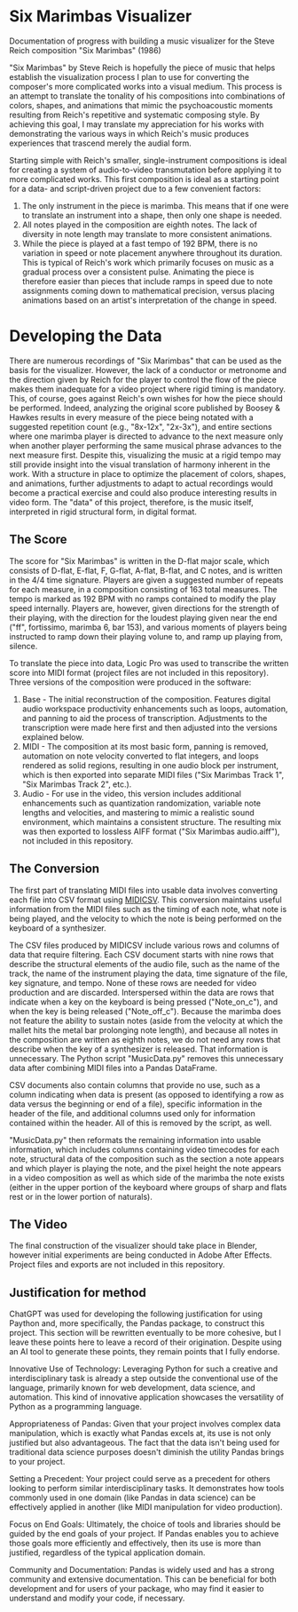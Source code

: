 # Six Marimbas Visualizer
Documentation of progress with building a music visualizer for the Steve Reich composition "Six Marimbas" (1986)

"Six Marimbas" by Steve Reich is hopefully the piece of music that helps establish the visualization process I plan to use for converting the composer's more complicated works into a visual medium. This process is an attempt to translate the tonality of his compositions into combinations of colors, shapes, and animations that mimic the psychoacoustic moments resulting from Reich's repetitive and systematic composing style. By achieving this goal, I may translate my appreciation for his works with demonstrating the various ways in which Reich's music produces experiences that trascend merely the audial form.

Starting simple with Reich's smaller, single-instrument compositions is ideal for creating a system of audio-to-video transmutation before applying it to more complicated works. This first composition is ideal as a starting point for a data- and script-driven project due to a few convenient factors:

1. The only instrument in the piece is marimba. This means that if one were to translate an instrument into a shape, then only one shape is needed.
2. All notes played in the composition are eighth notes. The lack of diversity in note length may translate to more consistent animations.
3. While the piece is played at a fast tempo of 192 BPM, there is no variation in speed or note placement anywhere throughout its duration. This is typical of Reich's work which primarily focuses on music as a gradual process over a consistent pulse. Animating the piece is therefore easier than pieces that include ramps in speed due to note assignments coming down to mathematical precision, versus placing animations based on an artist's interpretation of the change in speed.

# Developing the Data

There are numerous recordings of "Six Marimbas" that can be used as the basis for the visualizer. However, the lack of a conductor or metronome and the direction given by Reich for the player to control the flow of the piece makes them inadequate for a video project where rigid timing is mandatory. This, of course, goes against Reich's own wishes for how the piece should be performed. Indeed, analyzing the original score published by Boosey & Hawkes results in every measure of the piece being notated with a suggested repetition count (e.g., "8x-12x", "2x-3x"), and entire sections where one marimba player is directed to advance to the next measure only when another player performing the same musical phrase advances to the next measure first. Despite this, visualizing the music at a rigid tempo may still provide insight into the visual translation of harmony inherent in the work. With a structure in place to optimize the placement of colors, shapes, and animations, further adjustments to adapt to actual recordings would become a practical exercise and could also produce interesting results in video form. The "data" of this project, therefore, is the music itself, interpreted in rigid structural form, in digital format.

## The Score

The score for "Six Marimbas" is written in the D-flat major scale, which consists of D-flat, E-flat, F, G-flat, A-flat, B-flat, and C notes, and is written in the 4/4 time signature. Players are given a suggested number of repeats for each measure, in a composition consisting of 163 total measures. The tempo is marked as 192 BPM with no ramps contained to modify the play speed internally. Players are, however, given directions for the strength of their playing, with the direction for the loudest playing given near the end ("ff", fortissimo, marimba 6, bar 153), and various moments of players being instructed to ramp down their playing volune to, and ramp up playing from, silence.

To translate the piece into data, Logic Pro was used to transcribe the written score into MIDI format (project files are not included in this repository). Three versions of the composition were produced in the software:

1. Base - The initial reconstruction of the composition. Features digital audio workspace productivity enhancements such as loops, automation, and panning to aid the process of transcription. Adjustments to the transcription were made here first and then adjusted into the versions explained below.
2. MIDI - The composition at its most basic form, panning is removed, automation on note velocity converted to flat integers, and loops rendered as solid regions, resulting in one audio block per instrument, which is then exported into separate MIDI files ("Six Marimbas Track 1", "Six Marimbas Track 2", etc.).
3. Audio - For use in the video, this version includes additional enhancements such as quantization randomization, variable note lengths and velocities, and mastering to mimic a realistic sound environment, which maintains a consistent structure. The resulting mix was then exported to lossless AIFF format ("Six Marimbas audio.aiff"), not included in this repository.

## The Conversion

The first part of translating MIDI files into usable data involves converting each file into CSV format using [MIDICSV](https://www.fourmilab.ch/webtools/midicsv/). This conversion maintains useful information from the MIDI files such as the timing of each note, what note is being played, and the velocity to which the note is being performed on the keyboard of a synthesizer. 

The CSV files produced by MIDICSV include various rows and columns of data that require filtering. Each CSV document starts with nine rows that describe the structural elements of the audio file, such as the name of the track, the name of the instrument playing the data, time signature of the file, key signature, and tempo. None of these rows are needed for video production and are discarded. Interspersed within the data are rows that indicate when a key on the keyboard is being pressed ("Note_on_c"), and when the key is being released ("Note_off_c"). Because the marimba does not feature the ability to sustain notes (aside from the velocity at which the mallet hits the metal bar prolonging note length), and because all notes in the composition are written as eighth notes, we do not need any rows that describe when the key of a synthesizer is released. That information is unnecessary. The Python script "MusicData.py" removes this unnecessary data after combining MIDI files into a Pandas DataFrame.

CSV documents also contain columns that provide no use, such as a column indicating when data is present (as opposed to identifying a row as data versus the beginning or end of a file), specific information in the header of the file, and additional columns used only for information contained within the header. All of this is removed by the script, as well.

"MusicData.py" then reformats the remaining information into usable information, which includes columns containing video timecodes for each note, structural data of the composition such as the section a note appears and which player is playing the note, and the pixel height the note appears in a video composition as well as which side of the marimba the note exists (either in the upper portion of the keyboard where groups of sharp and flats rest or in the lower portion of naturals).

## The Video

The final construction of the visualizer should take place in Blender, however initial experiments are being conducted in Adobe After Effects. Project files and exports are not included in this repository.

## Justification for method

ChatGPT was used for developing the following justification for using Paython and, more specifically, the Pandas package, to construct this project. This section will be rewritten eventually to be more cohesive, but I leave these points here to leave a record of their origination. Despite using an AI tool to generate these points, they remain points that I fully endorse.

Innovative Use of Technology: Leveraging Python for such a creative and interdisciplinary task is already a step outside the conventional use of the language, primarily known for web development, data science, and automation. This kind of innovative application showcases the versatility of Python as a programming language.

Appropriateness of Pandas: Given that your project involves complex data manipulation, which is exactly what Pandas excels at, its use is not only justified but also advantageous. The fact that the data isn't being used for traditional data science purposes doesn't diminish the utility Pandas brings to your project.

Setting a Precedent: Your project could serve as a precedent for others looking to perform similar interdisciplinary tasks. It demonstrates how tools commonly used in one domain (like Pandas in data science) can be effectively applied in another (like MIDI manipulation for video production).

Focus on End Goals: Ultimately, the choice of tools and libraries should be guided by the end goals of your project. If Pandas enables you to achieve those goals more efficiently and effectively, then its use is more than justified, regardless of the typical application domain.

Community and Documentation: Pandas is widely used and has a strong community and extensive documentation. This can be beneficial for both development and for users of your package, who may find it easier to understand and modify your code, if necessary.